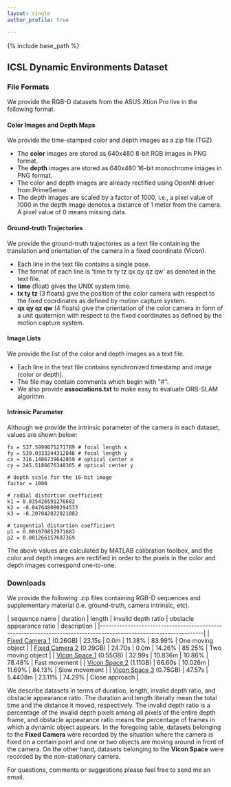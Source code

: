 ```yaml
---
layout: single
author_profile: true

---
```


{% include base_path %}

## ICSL Dynamic Environments Dataset

### File Formats
We provide the RGB-D datasets from the ASUS Xtion Pro live in the following format.

#### Color Images and Depth Maps

We provide the time-stamped color and depth images as a zip file (TGZ). 

* The **color** images are stored as 640x480 8-bit RGB images in PNG format.
* The **depth** images are stored as 640x480 16-bit monochrome images in PNG format.
* The color and depth images are already rectified using OpenNI driver from PrimeSense.
* The depth images are scaled by a factor of 1000, i.e., a pixel value of 1000 in the depth image denotes a distance of 1 meter from the camera. A pixel value of 0 means missing data.

#### Ground-truth Trajectories

We provide the ground-truth trajectories as a text file containing the translation and orientation of the camera in a fixed coordinate (Vicon). 

* Each line in the text file contains a single pose.
* The format of each line is 'time tx ty tz qx qy qz qw' as denoted in the text file.
* **time** (float) gives the UNIX system time.
* **tx ty tz** (3 floats) give the position of the color camera with respect to the fixed coordinates as defined by motion capture system.
* **qx qy qz qw** (4 floats) give the orientation of the color camera in form of a unit quaternion with respect to the fixed coordinates as defined by the motion capture system.

#### Image Lists

We provide the list of the color and depth images as a text file.
	
* Each line in the text file contains synchronized timestamp and image (color or depth).
* The file may contain comments which begin with "#".
* We also provide **associations.txt** to make easy to evaluate ORB-SLAM algorithm.

#### Intrinsic Parameter

Although we provide the intrinsic parameter of the camera in each dataset, values are shown below:

```
fx = 537.5999075271789 # focal length x
fy = 539.0333244312846 # focal length y
cx = 316.1486739642859 # optical center x
cy = 245.5186676348365 # optical center y

# depth scale for the 16-bit image
factor = 1000

# radial distortion coefficient
k1 = 0.035426591276682
k2 = -0.047648000294533
k3 = -0.207042022821082

# tangential distortion coefficient
p1 = 0.001070852971683
p2 = 0.001266157687369
```

The above values are calculated by MATLAB calibration toolbox, and the color and depth images are rectified in order to the pixels in the color and depth images correspond one-to-one.

### Downloads

We provide the following .zip files containing RGB-D sequences and supplementary material (i.e. ground-truth, camera intrinsic, etc). 

| sequence name | duration | length | invalid depth ratio | obstacle appearance ratio | description |
|-------------------------------------------------------------------------------------------------------------------|
| [Fixed Camera 1](http://icsl.snu.ac.kr/sangillee/rgbd_dataset_fixed1.tgz) (0.26GB) | 23.15s | 0.0m | 11.38% | 83.99% | One moving object |
| [Fixed Camera 2](http://icsl.snu.ac.kr/sangillee/rgbd_dataset_fixed2.tgz) (0.29GB) | 24.70s | 0.0m | 14.26% | 85.25% | Two moving object |
| [Vicon Space 1](http://icsl.snu.ac.kr/sangillee/rgbd_dataset_vicon1.tgz) (0.55GB) | 32.99s | 10.836m | 10.86% | 78.48% | Fast movement |
| [Vicon Space 2](http://icsl.snu.ac.kr/sangillee/rgbd_dataset_vicon2.tgz) (1.11GB) | 66.60s | 10.026m | 11.69% | 84.13% | Slow movement |
| [Vicon Space 3](http://icsl.snu.ac.kr/sangillee/rgbd_dataset_vicon3.tgz) (0.75GB) | 47.57s | 5.4408m | 23.11% | 74.29% | Close approach |

We describe datasets in terms of duration, length, invalid depth ratio, and obstacle appearance ratio. The duration and length literally mean the total time and the distance it moved, respectively. The invalid depth ratio is a percentage of the invalid depth pixels among all pixels of the entire depth frame, and obstacle appearance ratio means the percentage of frames in which a dynamic object appears. In the foregoing table, datasets belonging to the **Fixed Camera** were recorded by the situation where the camera is fixed on a certain point and one or two objects are moving around in front of the camera. On the other hand, datasets belonging to the **Vicon Space** were recorded by the non-stationary camera.

For questions, comments or suggestions please feel free to send me an email.
